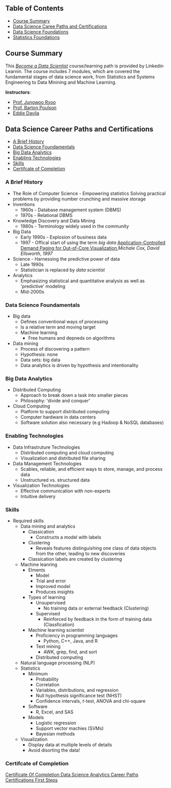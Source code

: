 ## Table of Contents
- [Course Summary](#course-summary)
- [Data Science Caree Paths and Certifications](#data-science-career-paths-and-certifications)
- [Data Science Foundations](https://github.com/wtbrissy/Linkedin_learning/blob/main/Become%20a%20Data%20Scientist/Data%20Science%20Foundations.md)
- [Statistics Foundations]()

## Course Summary 
This [*Become a Data Scientist*](https://www.linkedin.com/learning/paths/become-a-data-scientist?u=2163426) course/learning path is provided by Linkedin Learnin. The course includes 7 modules, which are covered the fundamental stages of data science work, from Statistics and Systems Engineering to Data Minining and Machine Learning. 

**Instructors**: 
- [Prof. Jungwoo Ryoo](https://www.google.com/search?q=Jungwoo+Ryoo&rlz=1C1GCEV_enAU864AU864&oq=Jungwoo+Ryoo&aqs=chrome..69i57j69i60.708j0j7&sourceid=chrome&ie=UTF-8)
- [Prof. Barton Poulson](https://www.uvu.edu/directory/employee/?id=N1RLUlRpVlltbXFQMGs3clF4QURVZz09)
- [Eddie Davila](https://wpcarey.asu.edu/people/profile/32769)


## Data Science Career Paths and Certifications 
- [A Brief History](#a-brief-history)
- [Data Science Foundamentals](#data-science-foudamentals)
- [Big Data Analytics](#big-data-analytics)
- [Enabling Technologies](#enabling-technologies)
- [Skills](#skills)
- [Certifcate of Completion](#certificate-of-completion)

### A Brief History 	
- The Role of Computer Science - Empowering statistics 
Solving practical problems by providing number crunching and massive storage 
- Inventions 
	- 1960s - Database management system (DBMS)
	- 1970s - Relational DBMS 
- Knowledge Discovery and Data Mining 
	- 1980s - Terminology widely used in the community 
- Big Data 
	- Early 1990s - Explosion of business data 
	- 1997 - Offical start of using the term *big data*
	 [Application-Controlled Demand Paging for Out-of-Core Visualization ](https://www.evl.uic.edu/cavern/rg/20040525_renambot/Viz/parallel_volviz/paging_outofcore_viz97.pdf) 
	 *Michale Cox, David Ellsworth, 1997*
- Science - Harnessing the predictive power of data
	- Late 1990s 
	- Statistician is replaced by *data scientist*
- Analytics
	- Emphasizing statistical and quantitative analysis as well as 'predictive' modeling 
	- Mid-2000s
	
### Data Science Foundamentals 
- Big data 
	- Defines conventional ways of processing 
	- Is a relative term and moving target 
	- Machine learning 
		- Free humans and depneds on algorithms 
- Data mining 
	- Process of discovering a pattern 
	- Hypothesis: none 
	- Data sets: big data 
	- Data analytics is driven by hypothesis and intentionality 

### Big Data Analytics
- Distributed Computing 
	- Approach to break down a task into smaller pieces 
	- Philosophy: 'divide and conquer'
- Cloud Computing 
	- Platform to support distributed computing 
	- Computer hardware in data centers 
	- Software solution also necessary (e.g Hadoop & NoSQL databases)

### Enabling Technologies 
- Data Infrastruture Technologies 
	- Distributed computing and cloud computing 
	- Visualization and distributed file sharing
- Data Management Technologies 
	- Scables, reliable, and efficient ways to store, manage, and process data 
	- Unstructured vs. structured data
- Visualization Technologies 
	- Effective communication with non-experts 
	- Intuitive delivery 

### Skills 
- Required skills 
	- Data mining and analytics 
		- Classication 
			- Constructs a model with labels 
		- Clustering 
			- Reveals features distinguishing one class of data objects from the other, leading to new discoveries 
		- Classication labels are created by clustering 
	- Machine leanring 
		- Elments 
			- Model
			- Trial and error
			- Improved model 
			- Produces insights 
		- Types of learning 
			- Unsupervised
				- No training data or external feedback (Clustering)
			- Supervised 
				- Reinforced by feedback in the form of training data (Classfication)
		- Machine learning scientist 
			- Proficiency in programming languages
				- Python, C++, Java, and R
			- Text mining 
				- AWK, grep, find, and sort
			- Distributed computing 
	- Natural language processing (NLP)
	- Statistics
		- Minimum 
			- Probability
			- Correlation
			- Variables, distributions, and regression 
			- Null hypothesis significance test (NHST)
			- Confidence intervals, *t*-test, ANOVA and chi-square
		- Software
			- R, Excel, and SAS
		- Models 
			- Logistic regression
			- Support vector machies (SVMs)
			- Bayesian methods 
	- Visualization 
		- Display data at multiple levels of details 
		- Avoid disorting the data!

### Certifcate of Completion 
[Certificate Of Completion Data Science  Analytics Career Paths Certifications First Steps](https://github.com/wtbrissy/Linkedin_learning/blob/main/Certificates/Certificate%20Of%20Completion%20Data%20Science%20Analytics%20Career%20Paths%20%20Certifications%20First%20Steps.pdf)

